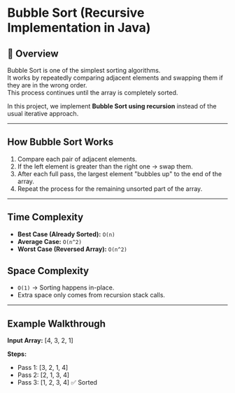 # Bubble Sort (Recursive Implementation in Java)

## 📌 Overview
Bubble Sort is one of the simplest sorting algorithms.  
It works by repeatedly comparing adjacent elements and swapping them if they are in the wrong order.  
This process continues until the array is completely sorted.

In this project, we implement **Bubble Sort using recursion** instead of the usual iterative approach.

---

## How Bubble Sort Works
1. Compare each pair of adjacent elements.
2. If the left element is greater than the right one → swap them.
3. After each full pass, the largest element "bubbles up" to the end of the array.
4. Repeat the process for the remaining unsorted part of the array.

---

## Time Complexity
- **Best Case (Already Sorted):** `O(n)`
- **Average Case:** `O(n^2)`
- **Worst Case (Reversed Array):** `O(n^2)`

## Space Complexity
- `O(1)` → Sorting happens in-place.
- Extra space only comes from recursion stack calls.

---

## Example Walkthrough
**Input Array:**
[4, 3, 2, 1]

**Steps:**
- Pass 1: [3, 2, 1, 4]
- Pass 2: [2, 1, 3, 4]
- Pass 3: [1, 2, 3, 4] ✅ Sorted